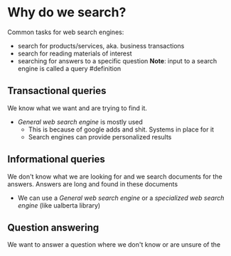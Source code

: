 # Why do we search?
Common tasks for web search engines:
- search for products/services, aka. business transactions
- search for reading materials of interest
- searching for answers to a specific question
**Note**: input to a search engine is called a query #definition
## Transactional queries
We know what we want and are trying to find it.
- *General web search engine* is mostly used
	- This is because of google adds and shit. Systems in place for it
	- Search engines can provide personalized results
## Informational queries
We don't know what we are looking for and we search documents for the answers. Answers are long and found in these documents
- We can use a *General web search engine* or a *specialized web search engine* (like ualberta library)
## Question answering
We want to answer a question where we don't know or are unsure of the
